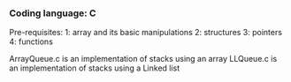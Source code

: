 ### Coding language: C
Pre-requisites: 
1: array and its basic manipulations
2: structures
3: pointers
4: functions

ArrayQueue.c is an implementation of stacks using an array
LLQueue.c is an implementation of stacks using a Linked list
